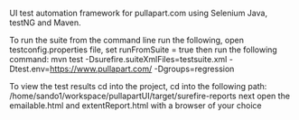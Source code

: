 UI test automation framework for pullapart.com using Selenium Java, testNG and Maven.

To run the suite from the command line run the following, open testconfig.properties file, set runFromSuite = true then run the following command:  mvn  test -Dsurefire.suiteXmlFiles=testsuite.xml -Dtest.env=https://www.pullapart.com/ -Dgroups=regression

To view the test results cd into the project, cd into the following path: /home/sando1/workspace/pullapartUI/target/surefire-reports   next open the emailable.html and extentReport.html with a browser of your choice
